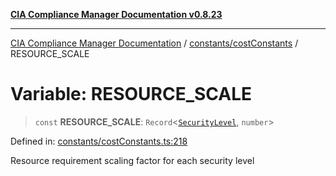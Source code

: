 [**CIA Compliance Manager Documentation v0.8.23**](../../../README.md)

***

[CIA Compliance Manager Documentation](../../../modules.md) / [constants/costConstants](../README.md) / RESOURCE\_SCALE

# Variable: RESOURCE\_SCALE

> `const` **RESOURCE\_SCALE**: `Record`\<[`SecurityLevel`](../../../types/cia/type-aliases/SecurityLevel.md), `number`\>

Defined in: [constants/costConstants.ts:218](https://github.com/Hack23/cia-compliance-manager/blob/55488ba3ac0003e4435eb3634b6ab6e9b8b05a9b/src/constants/costConstants.ts#L218)

Resource requirement scaling factor for each security level

